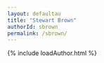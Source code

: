 ```yaml
---
layout: defaultau
title: "Stewart Brown"
authorId: sbrown
permalink: /sbrown/
---
```

{% include loadAuthor.html %}
<script>
    $(document).ready(function(){
        showAuthorBio('{{ page.authorId }}');
   });
</script>